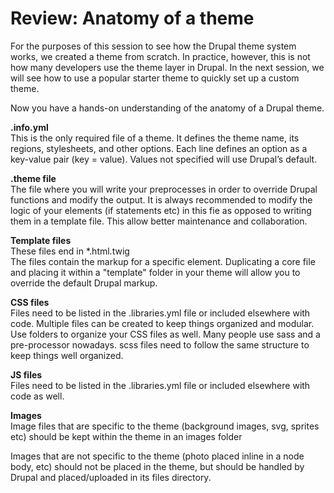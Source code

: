 # Review: Anatomy of a theme

For the purposes of this session to see how the Drupal theme system works, we created a theme from scratch. In practice, however, this is not how many developers use the theme layer in Drupal. In the next session, we will see how to use a popular starter theme to quickly set up a custom theme.

Now you have a hands-on understanding of the anatomy of a Drupal theme.

**.info.yml**<br />
This is the only required file of a theme. It defines the theme name, its regions, stylesheets, and other options. Each line defines an option as a key-value pair (key = value). Values not specified will use Drupal’s default.

**.theme file**<br />
The file where you will write your preprocesses in order to override Drupal functions and modify the output. It is always recommended to modify the logic of your elements (if statements etc) in this fie as opposed to writing them in a template file. This allow better maintenance and collaboration. 

**Template files**<br />
These files end in *.html.twig <br />
The files contain the markup for a specific element. Duplicating a core file and placing it within a "template" folder in your theme will allow you to override the default Drupal markup.


**CSS files**<br />
Files need to be listed in the .libraries.yml file or included elsewhere with code. Multiple files can be created to keep things organized and modular.
Use folders to organize your CSS files as well.
Many people use sass and a pre-processor nowadays. scss files need to follow the same  structure to keep things well organized.

**JS files**<br />
Files need to be listed in the .libraries.yml file or included elsewhere with code as well.

**Images**<br />
Image files that are specific to the theme (background images, svg, sprites etc) should be kept within the theme in an images folder

Images that are not specific to the theme (photo placed inline in a node body, etc) should not be placed in the theme, but should be handled by Drupal and placed/uploaded in its files directory.